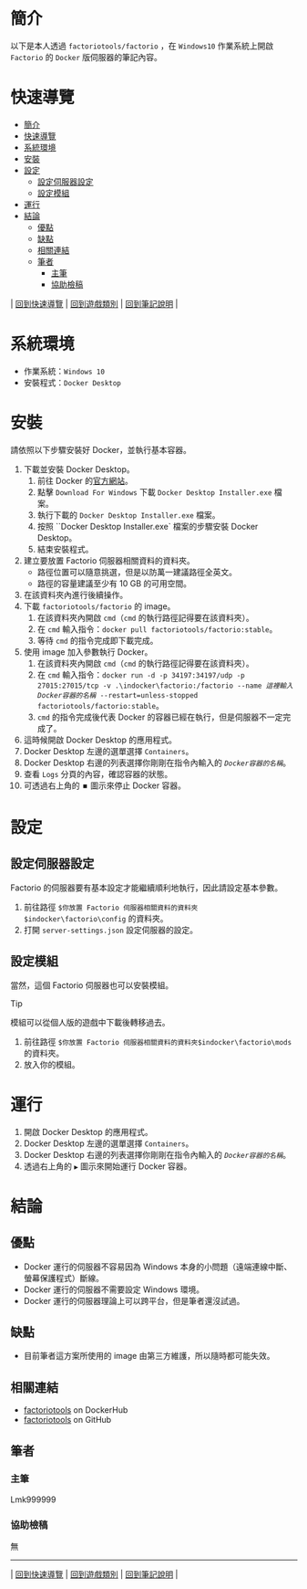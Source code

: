 # 簡介
以下是本人透過 `factoriotools/factorio` ，在 `Windows10` 作業系統上開啟 `Factorio` 的 `Docker` 版伺服器的筆記內容。


# 快速導覽

- [簡介](#簡介)
- [快速導覽](#快速導覽)
- [系統環境](#系統環境)
- [安裝](#安裝)
- [設定](#設定)
  - [設定伺服器設定](#設定伺服器設定)
  - [設定模組](#設定模組)
- [運行](#運行)
- [結論](#結論)
  - [優點](#優點)
  - [缺點](#缺點)
  - [相關連結](#相關連結)
  - [筆者](#筆者)
    - [主筆](#主筆)
    - [協助檢稿](#協助檢稿)


|
[回到快速導覽](#快速導覽)
|
[回到遊戲類別](../Game.md)
|
[回到筆記說明](.../README.md)
|


# 系統環境

+ 作業系統：`Windows 10`
+ 安裝程式：`Docker Desktop`


# 安裝
請依照以下步驟安裝好 Docker，並執行基本容器。

1. 下載並安裝 Docker Desktop。
   1. 前往 Docker 的[官方網站](https://www.docker.com/products/docker-desktop/)。
   2. 點擊 `Download For Windows` 下載 `Docker Desktop Installer.exe` 檔案。
   3. 執行下載的 `Docker Desktop Installer.exe` 檔案。
   4. 按照 ``Docker Desktop Installer.exe` 檔案的步驟安裝 Docker Desktop。
   5. 結束安裝程式。
2. 建立要放置 Factorio 伺服器相關資料的資料夾。
   +  路徑位置可以隨意挑選，但是以防萬一建議路徑全英文。
   +  路徑的容量建議至少有 10 GB 的可用空間。
3. 在該資料夾內進行後續操作。
4. 下載 `factoriotools/factorio` 的 image。
   1. 在該資料夾內開啟 `cmd`（`cmd` 的執行路徑記得要在該資料夾）。
   2. 在 `cmd` 輸入指令：`docker pull factoriotools/factorio:stable`。
   3. 等待 `cmd` 的指令完成即下載完成。
5. 使用 image 加入參數執行 Docker。
   1. 在該資料夾內開啟 `cmd`（`cmd` 的執行路徑記得要在該資料夾）。
   2. 在 `cmd` 輸入指令：`docker run -d -p 34197:34197/udp -p 27015:27015/tcp -v .\indocker\factorio:/factorio --name `*`這裡輸入Docker容器的名稱`*` --restart=unless-stopped factoriotools/factorio:stable`。
   3. `cmd` 的指令完成後代表 Docker 的容器已經在執行，但是伺服器不一定完成了。
6. 這時候開啟 Docker Desktop 的應用程式。
7. Docker Desktop 左邊的選單選擇 `Containers`。
8. Docker Desktop 右邊的列表選擇你剛剛在指令內輸入的 *`Docker容器的名稱`*。
9. 查看 `Logs` 分頁的內容，確認容器的狀態。
10. 可透過右上角的 `⏹️` 圖示來停止 Docker 容器。


# 設定

## 設定伺服器設定
Factorio 的伺服器要有基本設定才能繼續順利地執行，因此請設定基本參數。

1. 前往路徑 `$你放置 Factorio 伺服器相關資料的資料夾$indocker\factorio\config` 的資料夾。
2. 打開 `server-settings.json` 設定伺服器的設定。


## 設定模組
當然，這個 Factorio 伺服器也可以安裝模組。
> [!TIP]
> 模組可以從個人版的遊戲中下載後轉移過去。

1. 前往路徑 `$你放置 Factorio 伺服器相關資料的資料夾$indocker\factorio\mods` 的資料夾。
2. 放入你的模組。


# 運行

1. 開啟 Docker Desktop 的應用程式。
2. Docker Desktop 左邊的選單選擇 `Containers`。
3. Docker Desktop 右邊的列表選擇你剛剛在指令內輸入的 *`Docker容器的名稱`*。
4. 透過右上角的 `▶️` 圖示來開始運行 Docker 容器。


# 結論

## 優點

+ Docker 運行的伺服器不容易因為 Windows 本身的小問題（遠端連線中斷、螢幕保護程式）斷線。
+ Docker 運行的伺服器不需要設定 Windows 環境。
+ Docker 運行的伺服器理論上可以跨平台，但是筆者還沒試過。


## 缺點

- 目前筆者這方案所使用的 image 由第三方維護，所以隨時都可能失效。


## 相關連結

+ [factoriotools](https://hub.docker.com/r/factoriotools/factorio/) on DockerHub
+ [factoriotools](https://github.com/factoriotools/factorio-docker) on GitHub


## 筆者
### 主筆
Lmk999999

### 協助檢稿
無


---

|
[回到快速導覽](#快速導覽)
|
[回到遊戲類別](../Game.md)
|
[回到筆記說明](.../README.md)
|
